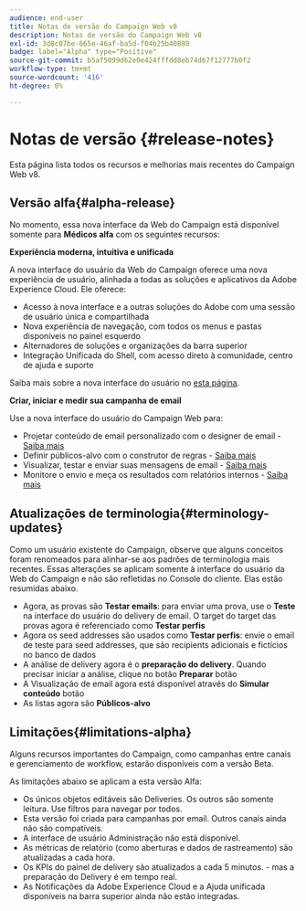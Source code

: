 ```yaml
---
audience: end-user
title: Notas de versão do Campaign Web v8
description: Notas de versão do Campaign Web v8
exl-id: 3d8c07be-665e-46af-ba5d-f04b25b40880
badge: label="Alpha" type="Positive"
source-git-commit: b5af5099d62e0e424fffdd8eb74d67f12777b0f2
workflow-type: tm+mt
source-wordcount: '416'
ht-degree: 0%

---
```



# Notas de versão {#release-notes}

Esta página lista todos os recursos e melhorias mais recentes do Campaign Web v8.

## Versão alfa{#alpha-release}

No momento, essa nova interface da Web do Campaign está disponível somente para **Médicos alfa** com os seguintes recursos:

**Experiência moderna, intuitiva e unificada**

A nova interface do usuário da Web do Campaign oferece uma nova experiência de usuário, alinhada a todas as soluções e aplicativos da Adobe Experience Cloud. Ele oferece:

* Acesso à nova interface e a outras soluções do Adobe com uma sessão de usuário única e compartilhada
* Nova experiência de navegação, com todos os menus e pastas disponíveis no painel esquerdo
* Alternadores de soluções e organizações da barra superior
* Integração Unificada do Shell, com acesso direto à comunidade, centro de ajuda e suporte
<!--
No search and pulse notifications in Alpha
-->

Saiba mais sobre a nova interface do usuário no [esta página](../get-started/user-interface.md).

**Criar, iniciar e medir sua campanha de email**

Use a nova interface do usuário do Campaign Web para:

* Projetar conteúdo de email personalizado com o designer de email - [Saiba mais](../content/edit-content.md)
* Definir públicos-alvo com o construtor de regras - [Saiba mais](../audience/about-audiences.md)
* Visualizar, testar e enviar suas mensagens de email - [Saiba mais](../monitor/prepare-send.md)
* Monitore o envio e meça os resultados com relatórios internos - [Saiba mais](../reporting/reports.md)

<!--
add info somewhere to remind users that
* they still have access to their console (+ link to v8 console doc)
* they keep their existing data (example: will be able to use their existing delivery templates to create deliveries)
-->


## Atualizações de terminologia{#terminology-updates}

Como um usuário existente do Campaign, observe que alguns conceitos foram renomeados para alinhar-se aos padrões de terminologia mais recentes. Essas alterações se aplicam somente à interface do usuário da Web do Campaign e não são refletidas no Console do cliente. Elas estão resumidas abaixo.

* Agora, as provas são **Testar emails**: para enviar uma prova, use o **Teste** na interface do usuário do delivery de email. O target do target das provas agora é referenciado como **Testar perfis**
* Agora os seed addresses são usados como **Testar perfis**: envie o email de teste para seed addresses, que são recipients adicionais e fictícios no banco de dados
* A análise de delivery agora é o **preparação do delivery**. Quando precisar iniciar a análise, clique no botão **Preparar** botão
* A Visualização de email agora está disponível através do **Simular conteúdo** botão
* As listas agora são **Públicos-alvo**

## Limitações{#limitations-alpha}

Alguns recursos importantes do Campaign, como campanhas entre canais e gerenciamento de workflow, estarão disponíveis com a versão Beta.

As limitações abaixo se aplicam a esta versão Alfa:

* Os únicos objetos editáveis são Deliveries. Os outros são somente leitura. Use filtros para navegar por todos.
* Esta versão foi criada para campanhas por email. Outros canais ainda não são compatíveis.
* A interface de usuário Administração não está disponível.
* As métricas de relatório (como aberturas e dados de rastreamento) são atualizadas a cada hora.
* Os KPIs do painel de delivery são atualizados a cada 5 minutos. - mas a preparação do Delivery é em tempo real.
* As Notificações da Adobe Experience Cloud e a Ajuda unificada disponíveis na barra superior ainda não estão integradas.

